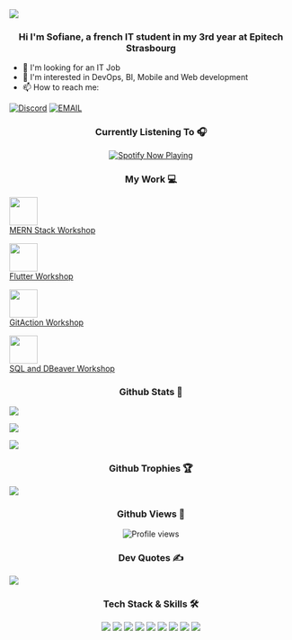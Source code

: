 <img src="https://i.pinimg.com/originals/f5/8f/e8/f58fe8e19a7e25ddf0c459a3599261d6.gif">

<h3 align="center"> Hi I'm Sofiane, a french IT student in my 3rd year at Epitech Strasbourg </h3>

- 🔭 I'm looking for an IT Job
- 🌱 I'm interested in DevOps, BI, Mobile and Web development
- 📫 How to reach me:

[![Discord](https://img.shields.io/badge/Discord-7289DA?style=for-the-badge&logo=discord&logoColor=white)](https://discordapp.com/users/512610747356938245)
[![EMAIL](https://img.shields.io/badge/EMAIL-%23D14836.svg?style=for-the-badge&logo=gmail&logoColor=white)](mailto:sofiane.saou@epitech.eu)

<h3 align="center">Currently Listening To 🎧</h3>
<p align="center">
  <a href="https://spotify-github-profile.vercel.app/api/view?uid=q0z1v2ullrnvtz7hiy8clkzle&redirect=true">
    <img src="https://spotify-github-profile.vercel.app/api/view?uid=q0z1v2ullrnvtz7hiy8clkzle&cover_image=true&theme=novatorem" alt="Spotify Now Playing" />
  </a>
</p>

<!-- Important Projects/Repos -->

<h3 align="center"> My Work 💻 </h3>

<div style="display: flex; flex-direction: column; gap: 15px;">
  <div>
    <a href="https://github.com/444sofiane/MERN-Stack-Workshop.git">
      <img src="https://toppng.com/uploads/preview/git-repository-icon-github-repo-icon-svg-115534438372aunh6vf0u.png" width="50" />
      <figcaption> MERN Stack Workshop</figcaption>
    </a>
  </div>

  <div>
    <a href="https://github.com/444sofiane/FlutterWorkshop.git">
      <img src="https://toppng.com/uploads/preview/git-repository-icon-github-repo-icon-svg-115534438372aunh6vf0u.png" width="50" />
      <figcaption> Flutter Workshop</figcaption>
    </a>
  </div>

  <div>
    <a href="https://github.com/444sofiane/GitActionsWorkshop.git">
      <img src="https://toppng.com/uploads/preview/git-repository-icon-github-repo-icon-svg-115534438372aunh6vf0u.png" width="50" />
      <figcaption> GitAction Workshop</figcaption>
    </a>
  </div>

  <div>
    <a href="https://github.com/444sofiane/DBeaverWorkshop.git">
      <img src="https://toppng.com/uploads/preview/git-repository-icon-github-repo-icon-svg-115534438372aunh6vf0u.png" width="50" />
      <figcaption> SQL and DBeaver Workshop</figcaption>
    </a>
  </div>
</div>

<p>
<h3 align ="center" > Github Stats 🦑 </h3>

<p align = "left"> 
    <img src="https://github-readme-stats.vercel.app/api?username=444sofiane&theme=vue-dark&show_icons=true&hide_border=true&count_private=true" />
</p>

<p align ="left">
    <img src = "https://github-readme-streak-stats.herokuapp.com/?user=444sofiane&theme=vue-dark&hide_border=true"
    />
</p>

<p align ="left">
    <img src = "https://github-readme-stats.vercel.app/api/top-langs/?username=444sofiane&theme=vue-dark&show_icons=true&hide_border=true&layout=compact"
    />
</p>

<h3 align ="center" > Github Trophies 🏆</h3>

<p align = "left"> 
    <img src="https://github-trophies.vercel.app/?username=444sofiane&theme=radical&no-frame=false&no-bg=false&margin-w=4" />
</p>

<h3 align ="center" > Github Views 👀</h3>

<p align="center">
  <img src="https://komarev.com/ghpvc/?username=444sofiane&color=brightgreen" alt="Profile views" />
</p>

<h3 align ="center" > Dev Quotes ✍️</h3>

<p align = "left"> 
    <img src="https://quotes-github-readme.vercel.app/api?type=horizontal&theme=radical" />
</p>

<h3 align="center">Tech Stack & Skills 🛠️</h3>

<p align="center">
  <img src="https://img.shields.io/badge/-C-A8B9CC?style=flat-square&logo=c&logoColor=black" />
  <img src="https://img.shields.io/badge/-C++-00599C?style=flat-square&logo=c%2B%2B&logoColor=white" />
  <img src="https://img.shields.io/badge/-JavaScript-F7DF1E?style=flat-square&logo=javascript&logoColor=black" />
  <img src="https://img.shields.io/badge/-React-61DAFB?style=flat-square&logo=react&logoColor=black" />
  <img src="https://img.shields.io/badge/-Flutter-02569B?style=flat-square&logo=flutter&logoColor=white" />
  <img src="https://img.shields.io/badge/-Node.js-339933?style=flat-square&logo=node.js&logoColor=white" />
  <img src="https://img.shields.io/badge/-Docker-2496ED?style=flat-square&logo=docker&logoColor=white" />
  <img src="https://img.shields.io/badge/-Git-F05032?style=flat-square&logo=git&logoColor=white" />
  <img src="https://img.shields.io/badge/-Git-F05032?style=flat-square&logo=git&logoColor=white" />
  <!-- Add more badges based on your skills -->
</p>
